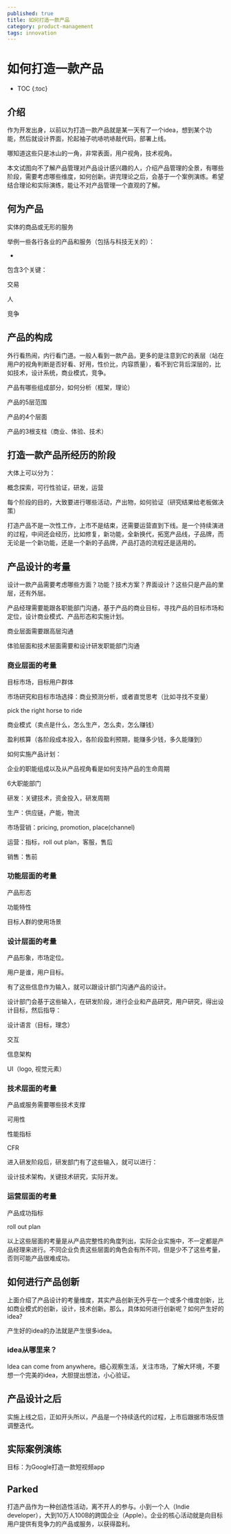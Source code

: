 ```yaml
---
published: true
title: 如何打造一款产品
category: product-management
tags: innovation
---
```

# 如何打造一款产品

* TOC
{:toc}



## 介绍

作为开发出身，以前以为打造一款产品就是某一天有了一个idea，想到某个功能，然后就设计界面，抡起袖子吭哧吭哧敲代码，部署上线。

哪知道这些只是冰山的一角，非常表面，用户视角，技术视角。

本文试图向不了解产品管理对产品设计感兴趣的人，介绍产品管理的全景，有哪些阶段，需要考虑哪些维度，如何创新。讲完理论之后，会基于一个案例演练。希望结合理论和实际演练，能让不对产品管理一个直观的了解。



## 何为产品

实体的商品或无形的服务

举例一些各行各业的产品和服务（包括与科技无关的）：

-



包含3个关键：

交易

人

竞争



## 产品的构成

外行看热闹，内行看门道。一般人看到一款产品，更多的是注意到它的表层（站在用户的视角判断是否好看、好用，性价比，内容质量），看不到它背后深层的，比如技术，设计系统，商业模式，竞争。

产品有哪些组成部分，如何分析（框架，理论）

产品的5层范围

产品的4个层面

产品的3根支柱（商业、体验、技术）



## 打造一款产品所经历的阶段

大体上可以分为：

概念探索，可行性验证，研发，运营

每个阶段的目的，大致要进行哪些活动，产出物，如何验证（研究结果给老板做决策）



打造产品不是一次性工作，上市不是结束，还需要运营直到下线。是一个持续演进的过程，中间还会经历，比如修复，新功能，全新换代，拓宽产品线，子品牌，而无论是一个新功能，还是一个新的子品牌，产品打造的流程还是适用的。



## 产品设计的考量

设计一款产品需要考虑哪些方面？功能？技术方案？界面设计？这些只是产品的里层，还有外层。



产品经理需要能跟各职能部门沟通，基于产品的商业目标，寻找产品的目标市场和定位，设计商业模式、产品形态和实施计划。

商业层面需要跟高层沟通

体验层面和技术层面需要和设计研发职能部门沟通



### 商业层面的考量

目标市场，目标用户群体

市场研究和目标市场选择：商业预测分析，或者直觉思考（比如寻找不变量）

pick the right horse to ride

商业模式（卖点是什么，怎么生产，怎么卖，怎么赚钱）

盈利核算（各阶段成本投入，各阶段盈利预期，能赚多少钱，多久能赚到）

如何实施产品计划：

企业的职能组成以及从产品视角看是如何支持产品的生命周期

6大职能部门

研发：关键技术，资金投入，研发周期

生产：供应链，产能，物流

市场营销：pricing, promotion, place(channel)

运营：指标，roll out plan，客服，售后

销售：售前



### 功能层面的考量

产品形态

功能特性

目标人群的使用场景



### 设计层面的考量



产品形象，市场定位。

用户是谁，用户目标。



有了这些信息作为输入，就可以跟设计部门沟通产品的设计。

设计部门会基于这些输入，在研发阶段，进行企业和产品研究，用户研究，得出设计目标，然后指导：

设计语言（目标，理念）

交互

信息架构

UI（logo, 视觉元素）



### 技术层面的考量

产品或服务需要哪些技术支撑

可用性

性能指标

CFR



进入研发阶段后，研发部门有了这些输入，就可以进行：

设计技术架构，关键技术研究，实际开发。



### 运营层面的考量

产品成功指标

roll out plan



以上这些层面的考量是从产品完整性的角度列出，实际企业实施中，不一定都是产品经理来进行。不同企业负责这些层面的角色会有所不同，但是少不了这些考量，否则可能产品很难成功。



## 如何进行产品创新

上面介绍了产品设计的考量维度，其实产品创新无外乎在一个或多个维度创新，比如商业模式的创新，设计，技术创新。那么，具体如何进行创新呢？如何产生好的idea?

产生好的idea的办法就是产生很多idea。

### idea从哪里来？

Idea can come from anywhere。细心观察生活，关注市场，了解大环境，不要想一个完美的idea，大胆提出想法，小心验证。



## 产品设计之后

实施上线之后，正如开头所以，产品是一个持续迭代的过程，上市后跟据市场反馈调整迭代。



## 实际案例演练



目标：为Google打造一款短视频app



















## Parked

打造产品作为一种创造性活动，离不开人的参与。小到一个人（Indie developer），大到10万人100B的跨国企业（Apple）。企业的核心活动就是向目标用户提供有竞争力的产品或服务，以获得盈利。














